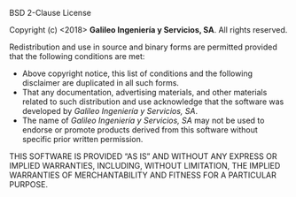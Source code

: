 BSD 2-Clause License

Copyright (c) <2018> **Galileo Ingeniería y Servicios, SA**.
All rights reserved.

Redistribution and use in source and binary forms are permitted
provided that the following conditions are met:
- Above copyright notice, this list of conditions and the following disclaimer are duplicated in all such forms.
- That any documentation, advertising materials, and other materials related to such distribution and use acknowledge that the software was developed by _Galileo Ingeniería y Servicios, SA_.
- The name of _Galileo Ingeniería y Servicios, SA_ may not be used to endorse or promote products derived from this software without specific prior written permission.

THIS SOFTWARE IS PROVIDED “AS IS” AND WITHOUT ANY EXPRESS OR IMPLIED
WARRANTIES, INCLUDING, WITHOUT LIMITATION, THE IMPLIED WARRANTIES OF
MERCHANTABILITY AND FITNESS FOR A PARTICULAR PURPOSE.